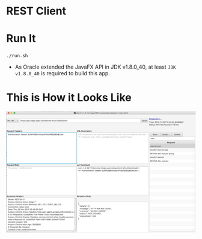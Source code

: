 REST Client
===========

# Run It

`./run.sh`

* As Oracle extended the JavaFX API in JDK v1.8.0_40, at least `JDK v1.8.0_40` is required to build this app.

# This is How it Looks Like

![REST Client on Mac OS X](rest-client.png "REST Client on Mac OS X")